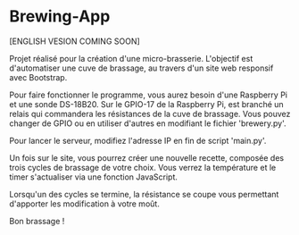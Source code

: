 # Brewing-App

[ENGLISH VESION COMING SOON]


Projet réalisé pour la création d'une micro-brasserie.
L'objectif est d'automatiser une cuve de brassage, au travers d'un site web responsif avec Bootstrap.

Pour faire fonctionner le programme, vous aurez besoin d'une Raspberry Pi et une sonde DS-18B20.
Sur le GPIO-17 de la Raspberry Pi, est branché un relais qui commandera les résistances de la cuve de brassage.
Vous pouvez changer de GPIO ou en utiliser d'autres en modifiant le fichier 'brewery.py'.

Pour lancer le serveur, modifiez l'adresse IP en fin de script 'main.py'.

Un fois sur le site, vous pourrez créer une nouvelle recette, composée des trois cycles de brassage de votre choix.
Vous verrez la température et le timer s'actualiser via une fonction JavaScript.

Lorsqu'un des cycles se termine, la résistance se coupe vous permettant d'apporter les modification à votre moût.

Bon brassage !

